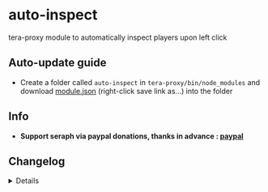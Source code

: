 # auto-inspect
tera-proxy module to automatically inspect players upon left click

## Auto-update guide
- Create a folder called `auto-inspect` in `tera-proxy/bin/node_modules` and download [module.json](https://raw.githubusercontent.com/ylennia-archives/auto-inspect/master/module.json) (right-click save link as...) into the folder

## Info
- **Support seraph via paypal donations, thanks in advance : [paypal](https://www.paypal.me/seraphinush)**

## Changelog
<details>
  
    1.03
    - Updated to `mod`
    1.01
    - Added auto-update support
    1.00
    - Initial commit

</details>
